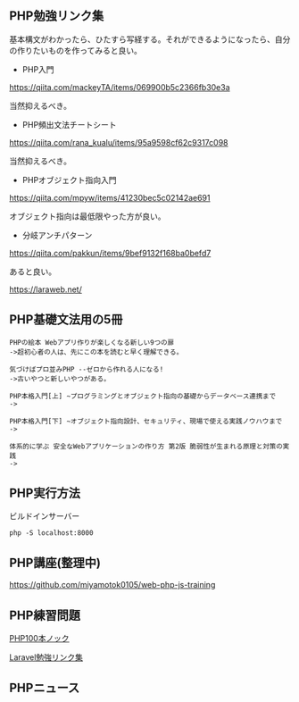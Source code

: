 
## PHP勉強リンク集

基本構文がわかったら、ひたすら写経する。それができるようになったら、自分の作りたいものを作ってみると良い。

- PHP入門

https://qiita.com/mackeyTA/items/069900b5c2366fb30e3a

当然抑えるべき。

- PHP頻出文法チートシート

https://qiita.com/rana_kualu/items/95a9598cf62c9317c098

当然抑えるべき。

- PHPオブジェクト指向入門

https://qiita.com/mpyw/items/41230bec5c02142ae691

オブジェクト指向は最低限やった方が良い。


- 分岐アンチパターン

https://qiita.com/pakkun/items/9bef9132f168ba0befd7

あると良い。



https://laraweb.net/


## PHP基礎文法用の5冊


```
PHPの絵本 Webアプリ作りが楽しくなる新しい9つの扉
->超初心者の人は、先にこの本を読むと早く理解できる。

気づけばプロ並みPHP --ゼロから作れる人になる!
->古いやつと新しいやつがある。

PHP本格入門[上] ~プログラミングとオブジェクト指向の基礎からデータベース連携まで
->

PHP本格入門[下] ~オブジェクト指向設計、セキュリティ、現場で使える実践ノウハウまで
->

体系的に学ぶ 安全なWebアプリケーションの作り方 第2版 脆弱性が生まれる原理と対策の実践
->

```

## PHP実行方法

ビルドインサーバー

```
php -S localhost:8000
```


## PHP講座(整理中)

https://github.com/miyamotok0105/web-php-js-training


## PHP練習問題

[PHP100本ノック](https://tech.pjin.jp/blog/tag/php%E7%B7%B4%E7%BF%92%E5%95%8F%E9%A1%8C/)


[Laravel勉強リンク集](https://github.com/miyamotok0105/global_engineer_camp/blob/master/BackEnd/PHP/README.md)


## PHPニュース

